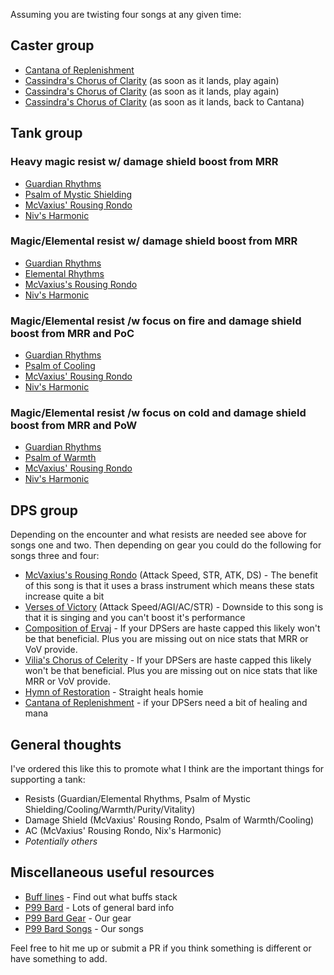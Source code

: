 Assuming you are twisting four songs at any given time:

## Caster group 
- [Cantana of Replenishment](https://wiki.project1999.com/Cantata_of_Replenishment)
- [Cassindra's Chorus of Clarity](https://wiki.project1999.com/Cassindra's_Chorus_of_Clarity) (as soon as it lands, play again)
- [Cassindra's Chorus of Clarity](https://wiki.project1999.com/Cassindra's_Chorus_of_Clarity) (as soon as it lands, play again)
- [Cassindra's Chorus of Clarity](https://wiki.project1999.com/Cassindra's_Chorus_of_Clarity) (as soon as it lands, back to Cantana)

## Tank group 

### Heavy magic resist w/ damage shield boost from MRR
- [Guardian Rhythms](https://wiki.project1999.com/Guardian_Rhythms)
- [Psalm of Mystic Shielding](https://wiki.project1999.com/Psalm_of_Mystic_Shielding)
- [McVaxius' Rousing Rondo](https://wiki.project1999.com/McVaxius'_Rousing_Rondo)
- [Niv's Harmonic](https://wiki.project1999.com/Niv's_Harmonic)

### Magic/Elemental resist w/ damage shield boost from MRR
- [Guardian Rhythms](https://wiki.project1999.com/Guardian_Rhythms)
- [Elemental Rhythms](https://wiki.project1999.com/Elemental_Rhythms)
- [McVaxius's Rousing Rondo](https://wiki.project1999.com/McVaxius'_Rousing_Rondo)
- [Niv's Harmonic](https://wiki.project1999.com/Niv's_Harmonic)

### Magic/Elemental resist /w focus on fire and damage shield boost from MRR and PoC
- [Guardian Rhythms](https://wiki.project1999.com/Guardian_Rhythms)
- [Psalm of Cooling](https://wiki.project1999.com/Psalm_of_Cooling)
- [McVaxius' Rousing Rondo](https://wiki.project1999.com/McVaxius'_Rousing_Rondo)
- [Niv's Harmonic](https://wiki.project1999.com/Niv's_Harmonic)

### Magic/Elemental resist /w focus on cold and damage shield boost from MRR and PoW
- [Guardian Rhythms](https://wiki.project1999.com/Guardian_Rhythms)
- [Psalm of Warmth](https://wiki.project1999.com/Psalm_of_Warmth)
- [McVaxius' Rousing Rondo](https://wiki.project1999.com/McVaxius'_Rousing_Rondo)
- [Niv's Harmonic](https://wiki.project1999.com/Niv's_Harmonic)

## DPS group

Depending on the encounter and what resists are needed see above for songs one and two. Then depending on gear you could do the following for songs three and four:

- [McVaxius's Rousing Rondo](https://wiki.project1999.com/McVaxius'_Rousing_Rondo) (Attack Speed, STR, ATK, DS) - The benefit of this song is that it uses a brass instrument which means these stats increase quite a bit
- [Verses of Victory](https://wiki.project1999.com/Verses_of_Victory) (Attack Speed/AGI/AC/STR) - Downside to this song is that it is singing and you can't boost it's performance
- [Composition of Ervaj](https://wiki.project1999.com/Composition_of_Ervaj) - If your DPSers are haste capped this likely won't be that beneficial. Plus you are missing out on nice stats that MRR or VoV provide.
- [Vilia's Chorus of Celerity](https://wiki.project1999.com/Vilia%27s_Chorus_of_Celerity) - If your DPSers are haste capped this likely won't be that beneficial. Plus you are missing out on nice stats that like MRR or VoV provide.
- [Hymn of Restoration](https://wiki.project1999.com/Hymn_of_Restoration) - Straight heals homie
- [Cantana of Replenishment](https://wiki.project1999.com/Cantata_of_Replenishment)  - if your DPSers need a bit of healing and mana

## General thoughts

I've ordered this like this to promote what I think are the important things for supporting a tank:

- Resists (Guardian/Elemental Rhythms, Psalm of Mystic Shielding/Cooling/Warmth/Purity/Vitality)
- Damage Shield (McVaxius' Rousing Rondo, Psalm of Warmth/Cooling)
- AC (McVaxius' Rousing Rondo, Nix's Harmonic)
- *Potentially others*

## Miscellaneous useful resources

- [Buff lines](https://wiki.project1999.com/Buff_Lines) - Find out what buffs stack
- [P99 Bard](https://wiki.project1999.com/Bard) - Lots of general bard info
- [P99 Bard Gear](https://wiki.project1999.com/Bard#Gearing) - Our gear
- [P99 Bard Songs](https://wiki.project1999.com/Bard#Songs) - Our songs

Feel free to hit me up or submit a PR if you think something is different or have something to add.
